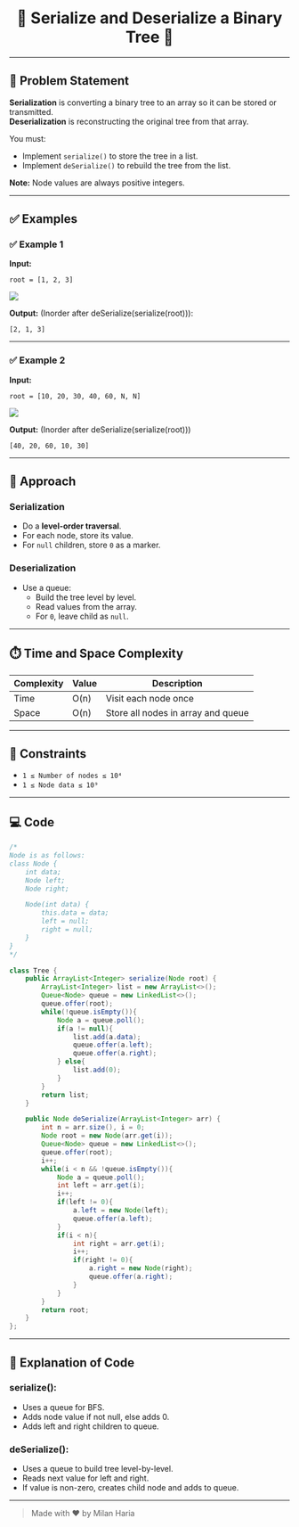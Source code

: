 <h1 align="center">🔗 Serialize and Deserialize a Binary Tree 🔗</h1>

---

## 📝 Problem Statement

**Serialization** is converting a binary tree to an array so it can be stored or transmitted.  
**Deserialization** is reconstructing the original tree from that array.

You must:
- Implement `serialize()` to store the tree in a list.
- Implement `deSerialize()` to rebuild the tree from the list.

**Note:** Node values are always positive integers.

---

## ✅ Examples

### ✅ Example 1

**Input:**  
```
root = [1, 2, 3]
```

<img src="https://media.geeksforgeeks.org/img-practice/prod/addEditProblem/700281/Web/Other/blobid4_1739345069.png"> </img>

**Output:** (Inorder after deSerialize(serialize(root))):
```
[2, 1, 3]
```

---

### ✅ Example 2

**Input:**  
```
root = [10, 20, 30, 40, 60, N, N]
```

<img src="https://media.geeksforgeeks.org/img-practice/prod/addEditProblem/700281/Web/Other/blobid5_1739345069.png"> </img>

**Output:** (Inorder after deSerialize(serialize(root)))
```
[40, 20, 60, 10, 30]
```

---

## 🧠 Approach

### Serialization
- Do a **level-order traversal**.
- For each node, store its value.
- For `null` children, store `0` as a marker.

###  Deserialization
- Use a queue:
  - Build the tree level by level.
  - Read values from the array.
  - For `0`, leave child as `null`.

---

## ⏱️ Time and Space Complexity

| Complexity | Value | Description |
|------------|-------|--------------|
| Time       | O(n)  | Visit each node once |
| Space      | O(n)  | Store all nodes in array and queue |

---

## 🎯 Constraints

- `1 ≤ Number of nodes ≤ 10⁴`
- `1 ≤ Node data ≤ 10⁹`

---

## 💻 Code

```java
/*
Node is as follows:
class Node {
    int data;
    Node left;
    Node right;

    Node(int data) {
        this.data = data;
        left = null;
        right = null;
    }
}
*/

class Tree {
    public ArrayList<Integer> serialize(Node root) {
        ArrayList<Integer> list = new ArrayList<>();
        Queue<Node> queue = new LinkedList<>();
        queue.offer(root);
        while(!queue.isEmpty()){
            Node a = queue.poll();
            if(a != null){
                list.add(a.data);
                queue.offer(a.left);
                queue.offer(a.right);
            } else{
                list.add(0);
            }
        }
        return list;
    }

    public Node deSerialize(ArrayList<Integer> arr) {
        int n = arr.size(), i = 0;
        Node root = new Node(arr.get(i));
        Queue<Node> queue = new LinkedList<>();
        queue.offer(root);
        i++;
        while(i < n && !queue.isEmpty()){
            Node a = queue.poll();
            int left = arr.get(i);
            i++;
            if(left != 0){
                a.left = new Node(left);
                queue.offer(a.left);
            }
            if(i < n){
                int right = arr.get(i);
                i++;
                if(right != 0){
                    a.right = new Node(right);
                    queue.offer(a.right);
                }
            }
        }
        return root;
    }
};
```

---

## 📝 Explanation of Code


### serialize():
   - Uses a queue for BFS.
   - Adds node value if not null, else adds 0.
   - Adds left and right children to queue.

### deSerialize():
   - Uses a queue to build tree level-by-level.
   - Reads next value for left and right.
   - If value is non-zero, creates child node and adds to queue.


---

> Made with ❤️ by Milan Haria
